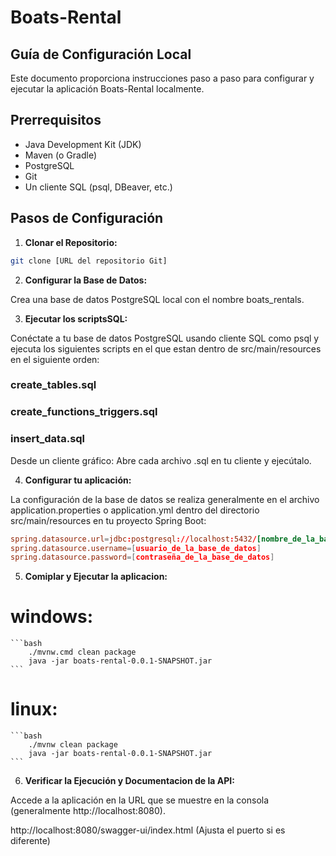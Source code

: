 # Boats-Rental

## Guía de Configuración Local

Este documento proporciona instrucciones paso a paso para configurar y ejecutar la aplicación Boats-Rental localmente.

## Prerrequisitos

* Java Development Kit (JDK)
* Maven (o Gradle)
* PostgreSQL
* Git
* Un cliente SQL (psql, DBeaver, etc.)


## Pasos de Configuración

1. **Clonar el Repositorio:**

```bash
git clone [URL del repositorio Git]

```

2. **Configurar la Base de Datos:**

Crea una base de datos PostgreSQL local con el nombre boats_rentals.

3. **Ejecutar los scriptsSQL:**

Conéctate a tu base de datos PostgreSQL usando cliente SQL como psql y ejecuta los siguientes scripts en el que estan dentro de src/main/resources  en el siguiente orden:

### create_tables.sql
### create_functions_triggers.sql
### insert_data.sql

Desde un cliente gráfico: Abre cada archivo .sql en tu cliente y ejecútalo.

4. **Configurar tu aplicación:**

La configuración de la base de datos se realiza generalmente en el archivo application.properties o
application.yml dentro del directorio src/main/resources en tu proyecto Spring Boot:

```conf
spring.datasource.url=jdbc:postgresql://localhost:5432/[nombre_de_la_base_de_datos]
spring.datasource.username=[usuario_de_la_base_de_datos]
spring.datasource.password=[contraseña_de_la_base_de_datos]
```

5. **Comiplar y Ejecutar la aplicacion:**

# windows: 
    ```bash
        ./mvnw.cmd clean package 
        java -jar boats-rental-0.0.1-SNAPSHOT.jar
    ```
# linux:
    ```bash
        ./mvnw clean package 
        java -jar boats-rental-0.0.1-SNAPSHOT.jar
    ```
6. **Verificar la Ejecución y Documentacion de la API:**

Accede a la aplicación en la URL que se muestre en la consola (generalmente http://localhost:8080).

http://localhost:8080/swagger-ui/index.html (Ajusta el puerto si es diferente)

